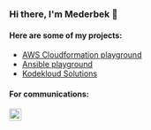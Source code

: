 ### Hi there, I'm Mederbek 👋
#### Here are some of my projects:  
* [AWS Cloudformation playground](https://github.com/MederD/AWS_playground/tree/main/cloudformation)  
* [Ansible playground](https://github.com/MederD/ansible_certification_prep)  
* [Kodekloud Solutions](https://github.com/MederD/Kodekloud-Engineer-Tasks)  


#### For communications:  
[<img align="left" alt="MederD | LinkedIn" width="22px" src="https://cdn.jsdelivr.net/npm/simple-icons@v3/icons/linkedin.svg" />][linkedin]

[linkedin]: https://www.linkedin.com/in/mederd
